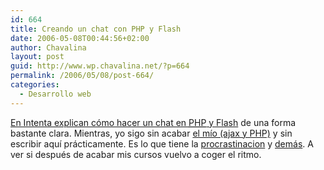 ```yaml
---
id: 664
title: Creando un chat con PHP y Flash
date: 2006-05-08T00:44:56+02:00
author: Chavalina
layout: post
guid: http://www.wp.chavalina.net/?p=664
permalink: /2006/05/08/post-664/
categories:
  - Desarrollo web
---
```

<a href="http://www.webintenta.com/Crear-un-chat-con-Flash-y-PHP-I.html" target="_blank">En Intenta explican cómo hacer un chat en <acronym title="Hypertext PreProcessor">PHP</acronym> y Flash</a> de una forma bastante clara. Mientras, yo sigo sin acabar <a href="http://chavalina.net/comentar.php?idpost=614&q=" target="_blank">el mío (ajax y PHP)</a> y sin escribir aquí prácticamente. Es lo que tiene la <a href="http://chavalina.net/comentar.php?idpost=603&q=" target="_blank">procrastinacion</a> y <a href="http://chavalina.net/comentar.php?idpost=506" target="_blank">demás</a>. A ver si después de acabar mis cursos vuelvo a coger el ritmo.